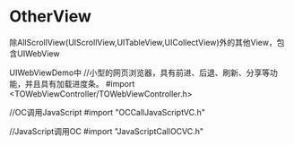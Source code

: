# OtherView
除AllScrollView(UIScrollView,UITableView,UICollectView)外的其他View，包含UIWebView

UIWebViewDemo中
//小型的网页浏览器，具有前进、后退、刷新、分享等功能，并且具有加载进度条。
#import <TOWebViewController/TOWebViewController.h>

//OC调用JavaScript
#import "OCCallJavaScriptVC.h"

//JavaScript调用OC
#import "JavaScriptCallOCVC.h"

